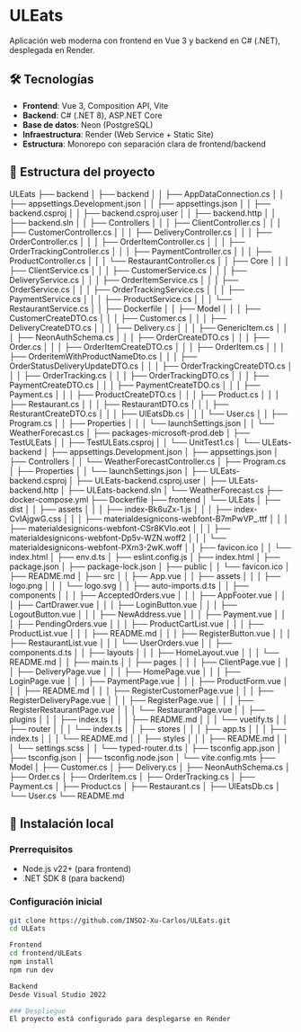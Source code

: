 # ULEats

Aplicación web moderna con frontend en Vue 3 y backend en C# (.NET), desplegada en Render.

## 🛠️ Tecnologías

- **Frontend**: Vue 3, Composition API, Vite
- **Backend**: C# (.NET 8), ASP.NET Core
- **Base de datos**: Neon (PostgreSQL)
- **Infraestructura**: Render (Web Service + Static Site)
- **Estructura**: Monorepo con separación clara de frontend/backend

## 📁 Estructura del proyecto
ULEats
├── backend
│   ├── backend
│   │   ├── AppDataConnection.cs
│   │   ├── appsettings.Development.json
│   │   ├── appsettings.json
│   │   ├── backend.csproj
│   │   ├── backend.csproj.user
│   │   ├── backend.http
│   │   ├── backend.sln
│   │   ├── Controllers
│   │   │   ├── ClientController.cs
│   │   │   ├── CustomerController.cs
│   │   │   ├── DeliveryController.cs
│   │   │   ├── OrderController.cs
│   │   │   ├── OrderItemController.cs
│   │   │   ├── OrderTrackingController.cs
│   │   │   ├── PaymentController.cs
│   │   │   ├── ProductController.cs
│   │   │   └── RestaurantController.cs
│   │   ├── Core
│   │   │   ├── ClientService.cs
│   │   │   ├── CustomerService.cs
│   │   │   ├── DeliveryService.cs
│   │   │   ├── OrderItemService.cs
│   │   │   ├── OrderService.cs
│   │   │   ├── OrderTrackingService.cs
│   │   │   ├── PaymentService.cs
│   │   │   ├── ProductService.cs
│   │   │   └── RestaurantService.cs
│   │   ├── Dockerfile
│   │   ├── Model
│   │   │   ├── CustomerCreateDTO.cs
│   │   │   ├── Customer.cs
│   │   │   ├── DeliveryCreateDTO.cs
│   │   │   ├── Delivery.cs
│   │   │   ├── GenericItem.cs
│   │   │   ├── NeonAuthSchema.cs
│   │   │   ├── OrderCreateDTO.cs
│   │   │   ├── Order.cs
│   │   │   ├── OrderItemCreateDTO.cs
│   │   │   ├── OrderItem.cs
│   │   │   ├── OrderitemWithProductNameDto.cs
│   │   │   ├── OrderStatusDeliveryUpdateDTO.cs
│   │   │   ├── OrderTrackingCreateDTO.cs
│   │   │   ├── OrderTracking.cs
│   │   │   ├── OrderTrackingDTO.cs
│   │   │   ├── PaymentCreateDTO.cs
│   │   │   ├── PaymentCreateTDO.cs
│   │   │   ├── Payment.cs
│   │   │   ├── ProductCreateDTO.cs
│   │   │   ├── Product.cs
│   │   │   ├── Restaurant.cs
│   │   │   ├── RestaurantDTO.cs
│   │   │   ├── ResturantCreateDTO.cs
│   │   │   ├── UlEatsDb.cs
│   │   │   └── User.cs
│   │   ├── Program.cs
│   │   ├── Properties
│   │   │   └── launchSettings.json
│   │   └── WeatherForecast.cs
│   ├── packages-microsoft-prod.deb
│   ├── TestULEats
│   │   ├── TestULEats.csproj
│   │   └── UnitTest1.cs
│   └── ULEats-backend
│       ├── appsettings.Development.json
│       ├── appsettings.json
│       ├── Controllers
│       │   └── WeatherForecastController.cs
│       ├── Program.cs
│       ├── Properties
│       │   └── launchSettings.json
│       ├── ULEats-backend.csproj
│       ├── ULEats-backend.csproj.user
│       ├── ULEats-backend.http
│       ├── ULEats-backend.sln
│       └── WeatherForecast.cs
├── docker-compose.yml
├── Dockerfile
├── frontend
│   └── ULEats
│       ├── dist
│       │   ├── assets
│       │   │   ├── index-Bk6uZx-1.js
│       │   │   ├── index-CvIAjgwG.css
│       │   │   ├── materialdesignicons-webfont-B7mPwVP_.ttf
│       │   │   ├── materialdesignicons-webfont-CSr8KVlo.eot
│       │   │   ├── materialdesignicons-webfont-Dp5v-WZN.woff2
│       │   │   └── materialdesignicons-webfont-PXm3-2wK.woff
│       │   ├── favicon.ico
│       │   └── index.html
│       ├── env.d.ts
│       ├── eslint.config.js
│       ├── index.html
│       ├── package.json
│       ├── package-lock.json
│       ├── public
│       │   └── favicon.ico
│       ├── README.md
│       ├── src
│       │   ├── App.vue
│       │   ├── assets
│       │   │   ├── logo.png
│       │   │   └── logo.svg
│       │   ├── auto-imports.d.ts
│       │   ├── components
│       │   │   ├── AcceptedOrders.vue
│       │   │   ├── AppFooter.vue
│       │   │   ├── CartDrawer.vue
│       │   │   ├── LoginButton.vue
│       │   │   ├── LogoutButton.vue
│       │   │   ├── NewAddress.vue
│       │   │   ├── Payment.vue
│       │   │   ├── PendingOrders.vue
│       │   │   ├── ProductCartList.vue
│       │   │   ├── ProductList.vue
│       │   │   ├── README.md
│       │   │   ├── RegisterButton.vue
│       │   │   ├── RestaurantList.vue
│       │   │   └── UserOrders.vue
│       │   ├── components.d.ts
│       │   ├── layouts
│       │   │   ├── HomeLayout.vue
│       │   │   └── README.md
│       │   ├── main.ts
│       │   ├── pages
│       │   │   ├── ClientPage.vue
│       │   │   ├── DeliveryPage.vue
│       │   │   ├── HomePage.vue
│       │   │   ├── LoginPage.vue
│       │   │   ├── PaymentPage.vue
│       │   │   ├── ProductForm.vue
│       │   │   ├── README.md
│       │   │   ├── RegisterCustomerPage.vue
│       │   │   ├── RegisterDeliveryPage.vue
│       │   │   ├── RegisterPage.vue
│       │   │   ├── RegisterRestaurantPage.vue
│       │   │   └── RestaurantPage.vue
│       │   ├── plugins
│       │   │   ├── index.ts
│       │   │   ├── README.md
│       │   │   └── vuetify.ts
│       │   ├── router
│       │   │   └── index.ts
│       │   ├── stores
│       │   │   ├── app.ts
│       │   │   ├── index.ts
│       │   │   └── README.md
│       │   ├── styles
│       │   │   ├── README.md
│       │   │   └── settings.scss
│       │   └── typed-router.d.ts
│       ├── tsconfig.app.json
│       ├── tsconfig.json
│       ├── tsconfig.node.json
│       └── vite.config.mts
├── Model
│   ├── Customer.cs
│   ├── Delivery.cs
│   ├── NeonAuthSchema.cs
│   ├── Order.cs
│   ├── OrderItem.cs
│   ├── OrderTracking.cs
│   ├── Payment.cs
│   ├── Product.cs
│   ├── Restaurant.cs
│   ├── UlEatsDb.cs
│   └── User.cs
└── README.md
## 🚀 Instalación local

### Prerrequisitos

- Node.js v22+ (para frontend)
- .NET SDK 8 (para backend)

### Configuración inicial

```bash
git clone https://github.com/INSO2-Xu-Carlos/ULEats.git
cd ULEats

Frontend
cd frontend/ULEats
npm install
npm run dev

Backend
Desde Visual Studio 2022

### Despliegue
El proyecto está configurado para desplegarse en Render